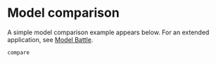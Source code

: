 # Model comparison

A simple model comparison example appears below. For an extended application, see [Model
Battle](@ref).

```@docs
compare
```
